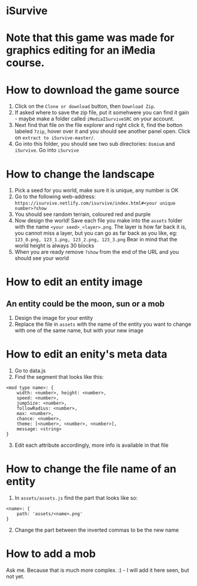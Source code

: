 # iSurvive

# Note that this game was made for graphics editing for an iMedia course.

# How to download the game source
1. Click on the `Clone or download` button, then `Download Zip`.
2. If asked where to save the zip file, put it somehwere you can find it gain - maybe make a folder called `iMediaISurviveSRC` on your account.
3. Next find that file on the file explorer and right click it, find the botton labeled `7zip`, hover over it and you should see another panel open. Click on `extract to iSurvive-master/`.
4. Go into this folder, you should see two sub directories: `Osmium` and `iSurvive`. Go into `iSurvive`

# How to change the landscape
1. Pick a seed for you world, make sure it is unique, any number is OK
2. Go to the following web-address: `https://isurvive.netlify.com/isurvive/index.html#<your unique number>?show`
3. You should see random terrain, coloured red and purple
4. Now design the world! Save each file you make into the `assets` folder with the name `<your seed>_<layer>.png`. The layer is how far back it is, you cannot miss a layer, but you can go as far back as you like, eg: `123_0.png, 123_1.png, 123_2.png, 123_3.png` Bear in mind that the world height is always 30 blocks
5. When you are ready remove `?show` from the end of the URL and you should see your world

# How to edit an entity image
## An entity could be the moon, sun or a mob
1. Design the image for your entity
2. Replace the file in `assets` with the name of the entity you want to change with one of the same name, but with your new image

# How to edit an enity's meta data
1. Go to data.js
2. Find the segment that looks like this:

```
<mod type name>: {
    width: <number>, height: <number>,
    speed: <number>,
    jumpSize: <number>,
    followRadius: <number>,
    max: <number>,
    chance: <number>,
    theme: [<number>, <number>, <number>],
    message: <string>
}
```
3. Edit each attribute accordingly, more info is available in that file

# How to change the file name of an entity
1. In `assets/assets.js` find the part that looks like so:
```
<name>: {
    path: 'assets/<name>.png'
}
```
2. Change the part between the inverted commas to be the new name

# How to add a mob
Ask me. Because that is much more complex. :) - I will add it here seen, but not yet.
